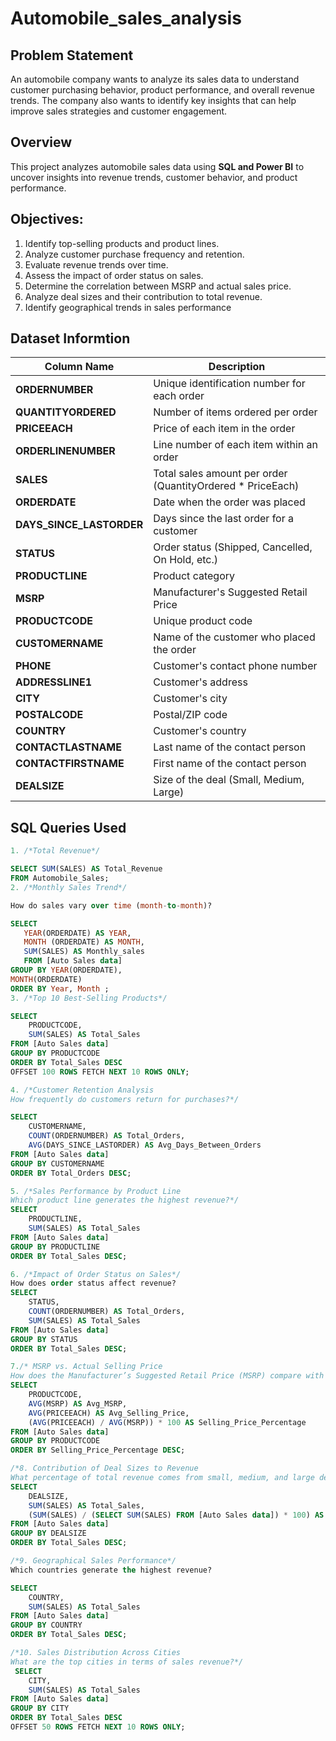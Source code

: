 # Automobile_sales_analysis

## Problem Statement
An automobile company wants to analyze its sales data to understand customer purchasing behavior, product performance, and overall revenue trends. The company also wants to identify key insights that can help improve sales strategies and customer engagement.

## Overview
This project analyzes automobile sales data using **SQL and Power BI** to uncover insights into revenue trends, customer behavior, and product performance.  

## Objectives:
1.	Identify top-selling products and product lines.
2.	Analyze customer purchase frequency and retention.
3.	Evaluate revenue trends over time.
4.	Assess the impact of order status on sales.
5.	Determine the correlation between MSRP and actual sales price.
6.	Analyze deal sizes and their contribution to total revenue.
7.	Identify geographical trends in sales performance

## Dataset Informtion

| Column Name            | Description |
|------------------------|-------------|
| **ORDERNUMBER**        | Unique identification number for each order |
| **QUANTITYORDERED**    | Number of items ordered per order |
| **PRICEEACH**          | Price of each item in the order |
| **ORDERLINENUMBER**    | Line number of each item within an order |
| **SALES**              | Total sales amount per order (QuantityOrdered * PriceEach) |
| **ORDERDATE**          | Date when the order was placed |
| **DAYS_SINCE_LASTORDER** | Days since the last order for a customer |
| **STATUS**             | Order status (Shipped, Cancelled, On Hold, etc.) |
| **PRODUCTLINE**        | Product category |
| **MSRP**               | Manufacturer's Suggested Retail Price |
| **PRODUCTCODE**        | Unique product code |
| **CUSTOMERNAME**       | Name of the customer who placed the order |
| **PHONE**              | Customer's contact phone number |
| **ADDRESSLINE1**       | Customer's address |
| **CITY**               | Customer's city |
| **POSTALCODE**         | Postal/ZIP code |
| **COUNTRY**            | Customer's country |
| **CONTACTLASTNAME**    | Last name of the contact person |
| **CONTACTFIRSTNAME**   | First name of the contact person |
| **DEALSIZE**           | Size of the deal (Small, Medium, Large) |

 ## SQL Queries Used

```sql
1. /*Total Revenue*/

SELECT SUM(SALES) AS Total_Revenue 
FROM Automobile_Sales;
2. /*Monthly Sales Trend*/

How do sales vary over time (month-to-month)?

SELECT
   YEAR(ORDERDATE) AS YEAR,
   MONTH (ORDERDATE) AS MONTH,
   SUM(SALES) AS Monthly_sales
   FROM [Auto Sales data]
GROUP BY YEAR(ORDERDATE), 
MONTH(ORDERDATE)
ORDER BY Year, Month ;
3. /*Top 10 Best-Selling Products*/

SELECT 
    PRODUCTCODE, 
    SUM(SALES) AS Total_Sales 
FROM [Auto Sales data]
GROUP BY PRODUCTCODE
ORDER BY Total_Sales DESC
OFFSET 100 ROWS FETCH NEXT 10 ROWS ONLY;

4. /*Customer Retention Analysis
How frequently do customers return for purchases?*/

SELECT 
    CUSTOMERNAME, 
    COUNT(ORDERNUMBER) AS Total_Orders, 
    AVG(DAYS_SINCE_LASTORDER) AS Avg_Days_Between_Orders
FROM [Auto Sales data] 
GROUP BY CUSTOMERNAME
ORDER BY Total_Orders DESC;

5. /*Sales Performance by Product Line
Which product line generates the highest revenue?*/
SELECT 
    PRODUCTLINE, 
    SUM(SALES) AS Total_Sales 
FROM [Auto Sales data]
GROUP BY PRODUCTLINE
ORDER BY Total_Sales DESC;

6. /*Impact of Order Status on Sales*/
How does order status affect revenue?
SELECT 
    STATUS, 
    COUNT(ORDERNUMBER) AS Total_Orders, 
    SUM(SALES) AS Total_Sales
FROM [Auto Sales data]
GROUP BY STATUS
ORDER BY Total_Sales DESC;

7./* MSRP vs. Actual Selling Price
How does the Manufacturer’s Suggested Retail Price (MSRP) compare with the actual selling price?*/
SELECT 
    PRODUCTCODE, 
    AVG(MSRP) AS Avg_MSRP, 
    AVG(PRICEEACH) AS Avg_Selling_Price, 
    (AVG(PRICEEACH) / AVG(MSRP)) * 100 AS Selling_Price_Percentage
FROM [Auto Sales data]
GROUP BY PRODUCTCODE
ORDER BY Selling_Price_Percentage DESC;

/*8. Contribution of Deal Sizes to Revenue
What percentage of total revenue comes from small, medium, and large deals?*/
SELECT 
    DEALSIZE, 
    SUM(SALES) AS Total_Sales, 
    (SUM(SALES) / (SELECT SUM(SALES) FROM [Auto Sales data]) * 100) AS Percentage_Contribution
FROM [Auto Sales data]
GROUP BY DEALSIZE
ORDER BY Total_Sales DESC;

/*9. Geographical Sales Performance*/
Which countries generate the highest revenue?

SELECT 
    COUNTRY, 
    SUM(SALES) AS Total_Sales
FROM [Auto Sales data]
GROUP BY COUNTRY
ORDER BY Total_Sales DESC;

/*10. Sales Distribution Across Cities
What are the top cities in terms of sales revenue?*/
 SELECT 
    CITY, 
    SUM(SALES) AS Total_Sales
FROM [Auto Sales data]
GROUP BY CITY
ORDER BY Total_Sales DESC
OFFSET 50 ROWS FETCH NEXT 10 ROWS ONLY;





